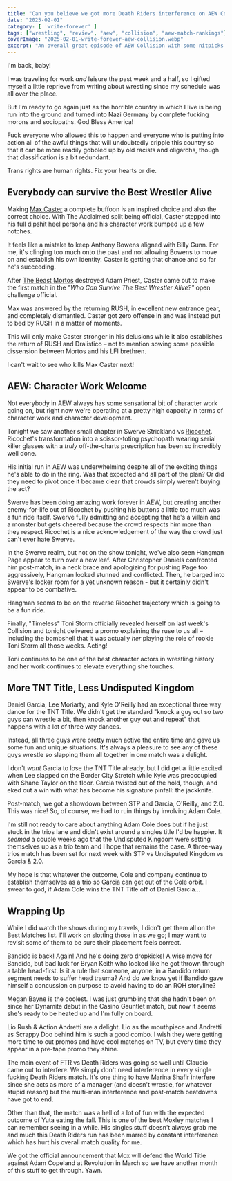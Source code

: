 ```yaml
---
title: "Can you believe we got more Death Riders interference on AEW Collision for February 1"
date: "2025-02-01"
category: [ 'write-forever' ]
tags: ["wrestling", "review", "aew", "collision", "aew-match-rankings"]
coverImage: "2025-02-01-write-forever-aew-collision.webp"
excerpt: "An overall great episode of AEW Collision with some nitpicks here and there, none of which big enough to bring down the rest of the show."
---
```


I'm back, baby!

I was traveling for work _and_ leisure the past week and a half, so I gifted myself a little reprieve from writing about wrestling since my schedule was all over the place.

But I'm ready to go again just as the horrible country in which I live is being run into the ground and turned into Nazi Germany by complete fucking morons and sociopaths. God Bless America!

Fuck everyone who allowed this to happen and everyone who is putting into action all of the awful things that will undoubtedly cripple this country so that it can be more readily gobbled up by old racists and oligarchs, though that classification is a bit redundant.

Trans rights are human rights. Fix your hearts or die.

## Everybody can survive the Best Wrestler Alive

Making [Max Caster](/posts/2024-11-16-write-forever-aew-collision) a complete buffoon is an inspired choice and also the correct choice. With The Acclaimed split being official, Caster stepped into his full dipshit heel persona and his character work bumped up a few notches.

It feels like a mistake to keep Anthony Bowens aligned with Billy Gunn. For me, it's clinging too much onto the past and not allowing Bowens to move on and establish his own identity. Caster is getting that chance and so far he's succeeding.

After [The Beast Mortos](/posts/2024-12-14-write-forever-aew-collision) destroyed Adam Priest, Caster came out to make the first match in the _"Who Can Survive The Best Wrestler Alive?"_ open challenge official.

Max was answered by the returning RUSH, in excellent new entrance gear, and completely dismantled. Caster got zero offense in and was instead put to bed by RUSH in a matter of moments.

This will only make Caster stronger in his delusions while it also establishes the return of RUSH and Dralistico – not to mention sowing some possible dissension between Mortos and his LFI brethren.

I can't wait to see who kills Max Caster next!

## AEW: Character Work Welcome

Not everybody in AEW always has some sensational bit of character work going on, but right now we're operating at a pretty high capacity in terms of character work and character development.

Tonight we saw another small chapter in Swerve Strickland vs [Ricochet](/posts/2024-12-11-write-forever-aew-dynamite). Ricochet's transformation into a scissor-toting psychopath wearing serial killer glasses with a _truly_ off-the-charts prescription has been so incredibly well done.

His initial run in AEW was underwhelming despite all of the exciting things he's able to do in the ring. Was that expected and all part of the plan? Or did they need to pivot once it became clear that crowds simply weren't buying the act?

Swerve has been doing amazing work forever in AEW, but creating another enemy-for-life out of Ricochet by pushing his buttons a little too much was a fun ride itself. Swerve fully admitting and accepting that he's a villain and a monster but gets cheered because the crowd respects him more than they respect Ricochet is a nice acknowledgement of the way the crowd just can't ever hate Swerve.

In the Swerve realm, but not on the show tonight, we've also seen Hangman Page appear to turn over a new leaf. After Christopher Daniels confronted him post-match, in a neck brace and apologizing for pushing Page too aggressively, Hangman looked stunned and conflicted. Then, he barged into Swerve's locker room for a yet unknown reason - but it certainly didn't appear to be combative.

Hangman seems to be on the reverse Ricochet trajectory which is going to be a fun ride.

Finally, "Timeless" Toni Storm officially revealed herself on last week's Collision and tonight delivered a promo explaining the ruse to us all – including the bombshell that it was actually _her_ playing the role of rookie Toni Storm all those weeks. Acting!

Toni continues to be one of the best character actors in wrestling history and her work continues to elevate everything she touches.

## More TNT Title, Less Undisputed Kingdom

Daniel Garcia, Lee Moriarty, and Kyle O'Reilly had an exceptional three way dance for the TNT Title. We didn't get the standard "knock a guy out so two guys can wrestle a bit, then knock another guy out and repeat" that happens with a lot of three way dances.

Instead, all three guys were pretty much active the entire time and gave us some fun and unique situations. It's always a pleasure to see any of these guys wrestle so slapping them all together in one match was a delight.

I don't _want_ Garcia to lose the TNT Title already, but I did get a little excited when Lee slapped on the Border City Stretch while Kyle was preoccupied with Shane Taylor on the floor. Garcia twisted out of the hold, though, and eked out a win with what has become his signature pinfall: the jackknife.

Post-match, we got a showdown between STP and Garcia, O'Reilly, and 2.0. This was nice! So, of course, we had to ruin things by involving Adam Cole.

I'm still not ready to care about anything Adam Cole does but if he just stuck in the trios lane and didn't exist around a singles title I'd be happier. It _seemed_ a couple weeks ago that the Undisputed Kingdom were setting themselves up as a trio team and I hope that remains the case. A three-way trios match has been set for next week with STP vs Undisputed Kingdom vs Garcia & 2.0.

My hope is that whatever the outcome, Cole and company continue to establish themselves as a trio so Garcia can get out of the Cole orbit. I swear to god, if Adam Cole wins the TNT Title off of Daniel Garcia...

## Wrapping Up

While I did watch the shows during my travels, I didn't get them all on the Best Matches list. I'll work on slotting those in as we go; I may want to revisit some of them to be sure their placement feels correct.

Bandido is back! Again! And he's doing zero dropkicks! A wise move for Bandido, but bad luck for Bryan Keith who looked like he got thrown through a table head-first. Is it a rule that someone, anyone, in a Bandido return segment needs to suffer head trauma? And do we know yet if Bandido gave himself a concussion on purpose to avoid having to do an ROH storyline?

Megan Bayne is the coolest. I was just grumbling that she hadn't been on since her Dynamite debut in the Casino Gauntlet match, but now it seems she's ready to be heated up and I'm fully on board.

Lio Rush & Action Andretti are a delight. Lio as the mouthpiece and Andretti as Scrappy Doo behind him is such a good combo. I wish they were getting more time to cut promos and have cool matches on TV, but every time they appear in a pre-tape promo they shine.

The main event of FTR vs Death Riders was going so well until Claudio came out to interfere. We simply don't need interference in every single fucking Death Riders match. It's one thing to have Marina Shafir interfere since she acts as more of a manager (and doesn't wrestle, for whatever stupid reason) but the multi-man interference and post-match beatdowns have got to end.

Other than that, the match was a hell of a lot of fun with the expected outcome of Yuta eating the fall. This is one of the best Moxley matches I can remember seeing in a while. His singles stuff doesn't always grab me and much this Death Riders run has been marred by constant interference which has hurt his overall match quality for me.

We got the official announcement that Mox will defend the World Title against Adam Copeland at Revolution in March so we have another month of this stuff to get through. Yawn.
